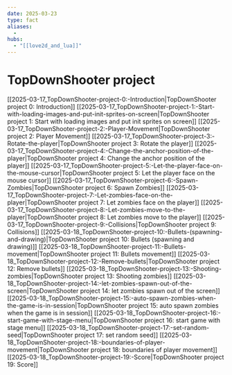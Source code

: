 ```yaml
---
date: 2025-03-23
type: fact
aliases:
  -
hubs:
  - "[[love2d_and_lua]]"
---
```


# TopDownShooter project
[[2025-03-17_TopDownShooter-project-0:-Introduction|TopDownShooter project 0: Introduction]]
[[2025-03-17_TopDownShooter-project-1:-Start-with-loading-images-and-put-init-sprites-on-screen|TopDownShooter project 1: Start with loading images and put init sprites on screen]]
[[2025-03-17_TopDownShooter-project-2:-Player-Movement|TopDownShooter project 2: Player Movement]]
[[2025-03-17_TopDownShooter-project-3:-Rotate-the-player|TopDownShooter project 3: Rotate the player]]
[[2025-03-17_TopDownShooter-project-4:-Change-the-anchor-position-of-the-player|TopDownShooter project 4: Change the anchor position of the player]]
[[2025-03-17_TopDownShooter-project-5:-Let-the-player-face-on-the-mouse-cursor|TopDownShooter project 5: Let the player face on the mouse cursor]]
[[2025-03-17_TopDownShooter-project-6:-Spawn-Zombies|TopDownShooter project 6: Spawn Zombies]]
[[2025-03-17_TopDownShooter-project-7:-Let-zombies-face-on-the-player|TopDownShooter project 7: Let zombies face on the player]]
[[2025-03-17_TopDownShooter-project-8:-Let-zombies-move-to-the-player|TopDownShooter project 8: Let zombies move to the player]]
[[2025-03-17_TopDownShooter-project-9:-Collisions|TopDownShooter project 9: Collisions]]
[[2025-03-18_TopDownShooter-project-10:-Bullets-(spawning-and-drawing)|TopDownShooter project 10: Bullets (spawning and drawing)]]
[[2025-03-18_TopDownShooter-project-11:-Bullets-movement|TopDownShooter project 11: Bullets movement]]
[[2025-03-18_TopDownShooter-project-12:-Remove-bullets|TopDownShooter project 12: Remove bullets]]
[[2025-03-18_TopDownShooter-project-13:-Shooting-zombies|TopDownShooter project 13: Shooting zombies]]
[[2025-03-18_TopDownShooter-project-14:-let-zombies-spawn-out-of-the-screen|TopDownShooter project 14: let zombies spawn out of the screen]]
[[2025-03-18_TopDownShooter-project-15:-auto-spawn-zombies-when-the-game-is-in-session|TopDownShooter project 15: auto spawn zombies when the game is in session]]
[[2025-03-18_TopDownShooter-project-16:-start-game-with-stage-menu|TopDownShooter project 16: start game with stage menu]]
[[2025-03-18_TopDownShooter-project-17:-set-random-seed|TopDownShooter project 17: set random seed]]
[[2025-03-18_TopDownShooter-project-18:-boundaries-of-player-movement|TopDownShooter project 18: boundaries of player movement]]
[[2025-03-18_TopDownShooter-project-19:-Score|TopDownShooter project 19: Score]]
